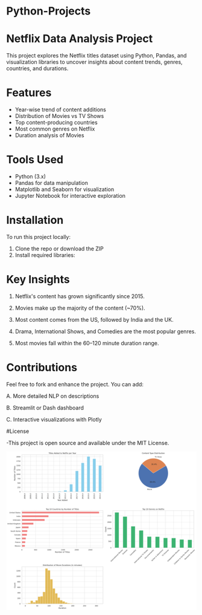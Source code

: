 # Python-Projects

#  Netflix Data Analysis Project

This project explores the Netflix titles dataset using Python, Pandas, and visualization libraries to uncover insights about content trends, genres, countries, and durations.

# Features

- Year-wise trend of content additions
- Distribution of Movies vs TV Shows
- Top content-producing countries
- Most common genres on Netflix
- Duration analysis of Movies

#  Tools Used

- Python (3.x)
- Pandas for data manipulation
- Matplotlib and Seaborn for visualization
- Jupyter Notebook for interactive exploration

# Installation

To run this project locally:

1. Clone the repo or download the ZIP  
2. Install required libraries:
 
# Key Insights

1. Netflix's content has grown significantly since 2015.

2. Movies make up the majority of the content (~70%).

3. Most content comes from the US, followed by India and the UK.

4. Drama, International Shows, and Comedies are the most popular genres.

5. Most movies fall within the 60–120 minute duration range.

# Contributions

Feel free to fork and enhance the project. You can add:

A. More detailed NLP on descriptions

B. Streamlit or Dash dashboard

C. Interactive visualizations with Plotly

#License

-This project is open source and available under the MIT License.

![Visualizations](https://github.com/milind000/Python-Projects/blob/main/Visulization%20Images.png)

